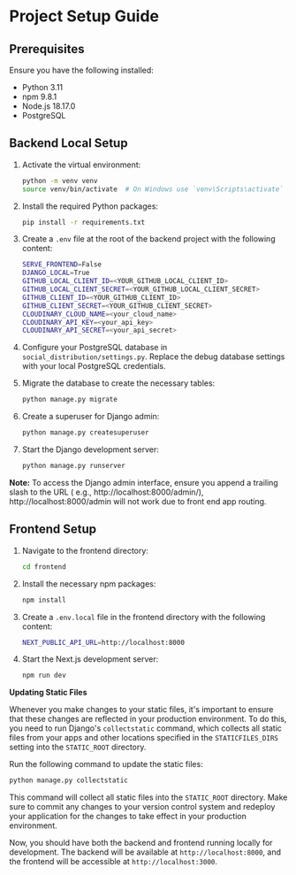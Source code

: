 # Project Setup Guide

## Prerequisites

Ensure you have the following installed:

- Python 3.11
- npm 9.8.1
- Node.js 18.17.0
- PostgreSQL

## Backend Local Setup

1. Activate the virtual environment:

   ```bash
   python -m venv venv
   source venv/bin/activate  # On Windows use `venv\Scripts\activate`
   ```

2. Install the required Python packages:

   ```bash
   pip install -r requirements.txt
   ```

3. Create a `.env` file at the root of the backend project with the following content:

   ```bash
   SERVE_FRONTEND=False
   DJANGO_LOCAL=True
   GITHUB_LOCAL_CLIENT_ID=<YOUR_GITHUB_LOCAL_CLIENT_ID>
   GITHUB_LOCAL_CLIENT_SECRET=<YOUR_GITHUB_LOCAL_CLIENT_SECRET>
   GITHUB_CLIENT_ID=<YOUR_GITHUB_CLIENT_ID>
   GITHUB_CLIENT_SECRET=<YOUR_GITHUB_CLIENT_SECRET>
   CLOUDINARY_CLOUD_NAME=<your_cloud_name>
   CLOUDINARY_API_KEY=<your_api_key>
   CLOUDINARY_API_SECRET=<your_api_secret>
   ```

4. Configure your PostgreSQL database in `social_distribution/settings.py`. Replace the debug database settings with
   your local PostgreSQL credentials.

5. Migrate the database to create the necessary tables:

   ```bash
   python manage.py migrate
   ```

6. Create a superuser for Django admin:

   ```bash
   python manage.py createsuperuser
   ```

7. Start the Django development server:

   ```bash
   python manage.py runserver
   ```

**Note:** To access the Django admin interface, ensure you append a trailing slash to the URL (
e.g., http://localhost:8000/admin/), http://localhost:8000/admin will not work due to front end app routing.

## Frontend Setup

1. Navigate to the frontend directory:

   ```bash
   cd frontend
   ```

2. Install the necessary npm packages:

   ```bash
   npm install
   ```

3. Create a `.env.local` file in the frontend directory with the following content:

   ```bash
   NEXT_PUBLIC_API_URL=http://localhost:8000
   ```

4. Start the Next.js development server:

   ```bash
   npm run dev
   ```

**Updating Static Files**

Whenever you make changes to your static files, it's important to ensure that these changes are reflected in your production environment. To do this, you need to run Django's `collectstatic` command, which collects all static files from your apps and other locations specified in the `STATICFILES_DIRS` setting into the `STATIC_ROOT` directory.

Run the following command to update the static files:

```bash
python manage.py collectstatic
```

This command will collect all static files into the `STATIC_ROOT` directory. Make sure to commit any changes to your version control system and redeploy your application for the changes to take effect in your production environment.

Now, you should have both the backend and frontend running locally for development. The backend will be available
at `http://localhost:8000`, and the frontend will be accessible at `http://localhost:3000`.
